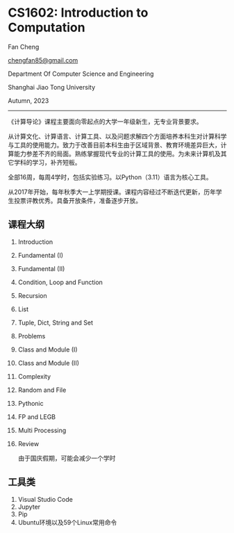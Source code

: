 # CS1602: Introduction to Computation
Fan Cheng

chengfan85@gmail.com

Department Of Computer Science and Engineering

Shanghai Jiao Tong University

Autumn, 2023

---

《计算导论》课程主要面向零起点的大学一年级新生，无专业背景要求。

从计算文化、计算语言、计算工具、以及问题求解四个方面培养本科生对计算科学与工具的使用能力。致力于改善目前本科生由于区域背景、教育环境差异巨大，计算能力参差不齐的局面。熟练掌握现代专业的计算工具的使用。为未来计算机及其它学科的学习，补齐短板。

全部16周，每周4学时，包括实验练习。以Python（3.11）语言为核心工具。

从2017年开始，每年秋季大一上学期授课。课程内容经过不断迭代更新，历年学生投票评教优秀。具备开放条件，准备逐步开放。

## 课程大纲 

1. Introduction
2. Fundamental (I)
3. Fundamental (II)
4. Condition, Loop and Function
5. Recursion
6. List
7. Tuple, Dict, String and Set
8. Problems
9. Class and Module (I)
10. Class and Module (II)

11. Complexity

12. Random and File

13. Pythonic

14. FP and LEGB

15. Multi Processing

16. Review

    由于国庆假期，可能会减少一个学时

## 工具类

1. Visual Studio Code
2. Jupyter
3.  Pip
4.  Ubuntu环境以及59个Linux常用命令
